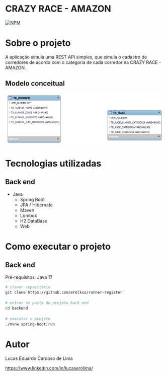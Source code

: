 # CRAZY RACE - AMAZON
[![NPM](https://img.shields.io/npm/l/react)](https://github.com/devsuperior/sds1-wmazoni/blob/master/LICENSE) 

# Sobre o projeto

A aplicação simula uma REST API simples, que simula o cadastro de corredores de acordo com o categoria de cada corredor na CRAZY RACE - AMAZON.


## Modelo conceitual
![Modelo Conceitual](https://github.com/erolkss/runner-register/blob/master/src/main/resources/raw/SQL_DIAGRAM.png)

# Tecnologias utilizadas
## Back end
- Java
  - Spring Boot
  - JPA / Hibernate
  - Maven
  - Lombok
  - H2 DataBase
  - Web

# Como executar o projeto

## Back end
Pré-requisitos: Java 17

```bash
# clonar repositório
git clone https://github.com/erolkss/runner-register

# entrar na pasta do projeto back end
cd backend

# executar o projeto
./mvnw spring-boot:run
```


# Autor
Lucas Eduardo Cardoso de Lima

https://www.linkedin.com/in/lucaserolima/
